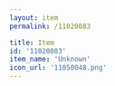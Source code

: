```yaml
---
layout: item
permalink: /11020083

title: Item
id: '11020083'
item_name: 'Unknown'
icon_url: '11050048.png'
---
```

